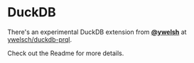 # DuckDB

There's an experimental DuckDB extension from
**[@ywelsh](https://github.com/ywelsch)** at
[ywelsch/duckdb-prql](https://github.com/ywelsch/duckdb-prql).

Check out the Readme for more details.
